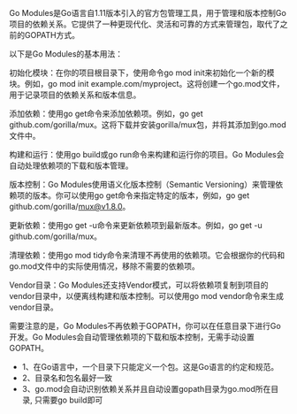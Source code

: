 Go Modules是Go语言自1.11版本引入的官方包管理工具，用于管理和版本控制Go项目的依赖关系。它提供了一种更现代化、灵活和可靠的方式来管理包，取代了之前的GOPATH方式。

以下是Go Modules的基本用法：

初始化模块：在你的项目根目录下，使用命令go mod init来初始化一个新的模块。例如，go mod init example.com/myproject。这将创建一个go.mod文件，用于记录项目的依赖关系和版本信息。

添加依赖：使用go get命令来添加依赖项。例如，go get github.com/gorilla/mux。这将下载并安装gorilla/mux包，并将其添加到go.mod文件中。

构建和运行：使用go build或go run命令来构建和运行你的项目。Go Modules会自动处理依赖项的下载和版本管理。

版本控制：Go Modules使用语义化版本控制（Semantic Versioning）来管理依赖项的版本。你可以使用go get命令来指定特定的版本，例如，go get github.com/gorilla/mux@v1.8.0。

更新依赖：使用go get -u命令来更新依赖项到最新版本。例如，go get -u github.com/gorilla/mux。

清理依赖：使用go mod tidy命令来清理不再使用的依赖项。它会根据你的代码和go.mod文件中的实际使用情况，移除不需要的依赖项。

Vendor目录：Go Modules还支持Vendor模式，可以将依赖项复制到项目的vendor目录中，以便离线构建和版本控制。可以使用go mod vendor命令来生成vendor目录。

需要注意的是，Go Modules不再依赖于GOPATH，你可以在任意目录下进行Go开发。Go Modules会自动管理依赖项的下载和版本控制，无需手动设置GOPATH。

- 1、在Go语言中，一个目录下只能定义一个包。这是Go语言的约定和规范。
- 2、目录名和包名最好一致
- 3、go.mod会自动识别依赖关系并且自动设置gopath目录为go.mod所在目录, 只需要go build即可